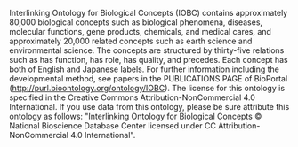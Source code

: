 Interlinking Ontology for Biological Concepts (IOBC) contains approximately 80,000 biological concepts such as biological phenomena, diseases, molecular functions, gene products, chemicals, and medical cares, and approximately 20,000 related concepts such as earth science and environmental science. The concepts are structured by thirty-five relations such as has function, has role, has quality, and precedes. Each concept has both of English and Japanese labels. For further information including the developmental method, see papers in the PUBLICATIONS PAGE of BioPortal (http://purl.bioontology.org/ontology/IOBC). The license for this ontology is specified in the Creative Commons Attribution-NonCommercial 4.0 International. If you use data from this ontology, please be sure attribute this ontology as follows: "Interlinking Ontology for Biological Concepts © National Bioscience Database Center licensed under CC Attribution-NonCommercial 4.0 International".
